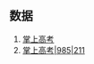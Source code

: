 ## 数据
1. [掌上高考](https://www.gaokao.cn/school/search?schoolflag=211)
2. [掌上高考|985|211](https://gaokao.eol.cn/e_html/gk/2022/985yx/index.html)